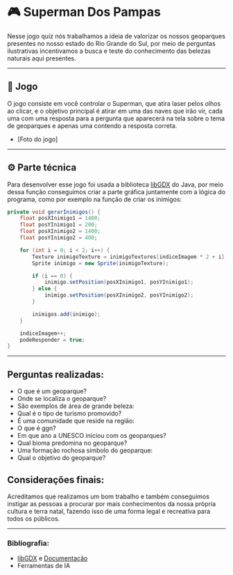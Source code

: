 🎮 Superman Dos Pampas 
===

Nesse jogo quiz nós trabalhamos a ideia de valorizar os nossos geoparques presentes no nosso estado do Rio Grande do Sul, por meio de perguntas ilustrativas incentivamos a busca e teste do conhecimento das belezas naturais aqui presentes.

---

## 👾 Jogo

O jogo consiste em você controlar o Superman, que atira laser pelos olhos ao clicar, e o objetivo principal é atirar em uma das naves que irão vir, cada uma com uma resposta para a pergunta que aparecerá na tela sobre o tema de geoparques e apenas uma contendo a resposta correta. 


* [Foto do jogo]

---
## ⚙️ Parte técnica
    
Para desenvolver esse jogo foi usada a biblioteca [libGDX](https://libgdx.com) do Java, por meio dessa função conseguimos criar a parte gráfica juntamente com a lógica do programa, como por exemplo na função de criar os inimigos:

```java
private void gerarInimigos() {
    float posXInimigo1 = 1400;
    float posYInimigo1 = 200;
    float posXInimigo2 = 1400;
    float posYInimigo2 = 400;

    for (int i = 0; i < 2; i++) {
        Texture inimigoTexture = inimigoTextures[indiceImagem * 2 + i];
        Sprite inimigo = new Sprite(inimigoTexture);

        if (i == 0) {
            inimigo.setPosition(posXInimigo1, posYInimigo1);
        } else {
            inimigo.setPosition(posXInimigo2, posYInimigo2);
        }

        inimigos.add(inimigo);
    }

    indiceImagem++;
    podeResponder = true;
}  
```
___

## Perguntas realizadas:
- O que é um geoparque?
- Onde se localiza o geoparque?
- São exemplos de área de grande beleza:
- Qual é o tipo de turismo promovido?
- É uma comunidade que reside na região:
- O que é ggn?
- Em que ano a UNESCO iniciou com os geoparques?
- Qual bioma predomina no geoparque?
- Uma formação rochosa símbolo do geoparque:
- Qual o objetivo do geoparque?


## Considerações finais:

Acreditamos que realizamos um bom trabalho e também conseguimos instigar as pessoas a procurar por mais conhecimentos da nossa própria cultura e terra natal, fazendo isso de uma forma legal e recreativa para todos os públicos.

---

### Bibliografia:

- [libGDX](https://libgdx.com) e [Documentação](https://libgdx.com/dev/)
- Ferramentas de IA
